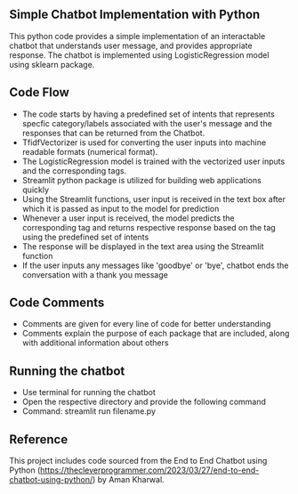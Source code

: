 ## Simple Chatbot Implementation with Python

This python code provides a simple implementation of an interactable chatbot that understands user message, and provides appropriate response. The chatbot is implemented using LogisticRegression model using sklearn package. 

## Code Flow

- The code starts by having a predefined set of intents that represents specfic category/labels associated with the user's message and the responses that can be returned from the Chatbot. 
- TfidfVectorizer is used for converting the user inputs into machine readable formats (numerical format).
- The LogisticRegression model is trained with the vectorized user inputs and the corresponding tags. 
- Streamlit python package is utilized for building web applications quickly
- Using the Streamlit functions, user input is received in the text box after which it is passed as input to the model for prediction 
- Whenever a user input is received, the model predicts the corresponding tag and returns respective response based on the tag using the predefined set of intents
- The response will be displayed in the text area using the Streamlit function
- If the user inputs any messages like 'goodbye' or 'bye', chatbot ends the conversation with a thank you message

## Code Comments
- Comments are given for every line of code for better understanding
- Comments explain the purpose of each package that are included, along with additional information about others

## Running the chatbot
- Use terminal for running the chatbot 
- Open the respective directory and provide the following command
- Command: streamlit run filename.py

## Reference

This project includes code sourced from the End to End Chatbot using Python (https://thecleverprogrammer.com/2023/03/27/end-to-end-chatbot-using-python/) by Aman Kharwal.
